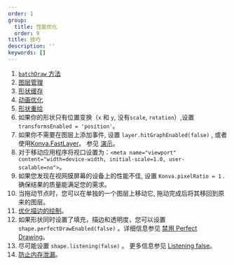 ```yaml
---
order: 1
group:
  title: 性能优化
  order: 9
title: 技巧
description: ''
keywords: []
---
```




1. <a href="https://konvajs.github.io/docs/performance/Batch_Draw.html" target="_blank">`batchDraw` 方法</a>
2. <a href="https://konvajs.github.io/docs/performance/Layer_Management.html" target="__blank" >图层管理</a>
3. <a href="https://konvajs.github.io/docs/performance/Shape_Caching.html" target="__blank">形状缓存</a>
4. <a href="https://konvajs.github.io/docs/performance/Optimize_Animation.html" target="__blank">动画优化</a>
5. <a href="https://konvajs.github.io/docs/performance/Shape_Redraw.html" target="__blank">形状重绘</a>
6. 如果你的形状只有位置变换（`x` 和 `y`, 没有`scale`, `rotation`）,设置`transformsEnabled = 'position'`。
7. 如果你不需要在图层上添加事件, 设置 `layer.hitGraphEnabled(false)` ,  或者使用<a href="https://konvajs.github.io/api/Konva.Group.html" target="__blank">Konva.FastLayer</a>。 参见 <a href="https://konvajs.github.io/docs/sandbox/Animation_Stress_Test.html" target="__blank">演示</a>。
8. 对于移动应用程序将视口设置为：`<meta name="viewport" content="width=device-width, initial-scale=1.0, user-scalable=no">`。
9. 如果您发现在视网膜屏幕的设备上的性能不佳, 设置 `Konva.pixelRatio = 1` .确保结果的质量能满足您的需求。
10. 当拖动节点时，您可以在单独的一个图层上移动它, 拖动完成后将其移回到原来的图层。
11. <a href="https://konvajs.github.io/docs/performance/Optimize_Strokes.html" target="__blank">优化描边的绘制</a>。
12. 如果形状同时设置了填充，描边和透明度，您可以设置 `shape.perfectDrawEnabled(false)` 。详细信息参见 <a href="https://konvajs.github.io/docs/performance/Disable_Perfect_Draw.html" target="__blank">禁用 Perfect Drawing</a>。
13. 尽可能设置 `shape.listening(false)` 。 更多信息参见 <a href="https://konvajs.github.io/docs/performance/Listening_False.html" target="__blank">Listening false</a>。
14. <a href="https://konvajs.github.io/docs/performance/Avoid_Memory_Leaks.html" target="__blank" >防止内存泄漏</a>。


